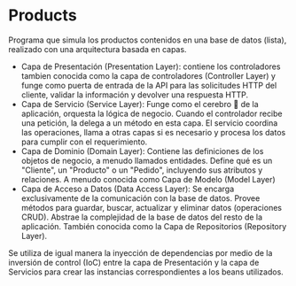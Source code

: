 # Products
Programa que simula los productos contenidos en una base de datos (lista), realizado con una arquitectura basada en capas.

- Capa de Presentación (Presentation Layer): contiene los controladores tambien conocida como la capa de controladores (Controller Layer) y funge como puerta de entrada de la API para las solicitudes HTTP del cliente, validar la información y devolver una respuesta HTTP.
- Capa de Servicio (Service Layer): Funge como el cerebro 🧠 de la aplicación, orquesta la lógica de negocio. Cuando el controlador recibe una petición, la delega a un método en esta capa. El servicio coordina las operaciones, llama a otras capas si es necesario y procesa los datos para cumplir con el requerimiento.
- Capa de Dominio (Domain Layer):  Contiene las definiciones de los objetos de negocio, a menudo llamados entidades. Define qué es un "Cliente", un "Producto" o un "Pedido", incluyendo sus atributos y relaciones. A menudo conocida como Capa de Modelo (Model Layer)
- Capa de Acceso a Datos (Data Access Layer): Se encarga exclusivamente de la comunicación con la base de datos. Provee métodos para guardar, buscar, actualizar y eliminar datos (operaciones CRUD). Abstrae la complejidad de la base de datos del resto de la aplicación. También conocida como la Capa de Repositorios (Repository Layer).

Se utiliza de igual manera la inyección de dependencias por medio de la inversión de control (IoC) entre la capa de Presentación y la capa de Servicios para crear las instancias correspondientes a los beans utilizados.
